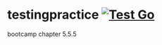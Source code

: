 # testingpractice [![Test Go](https://github.com/gdsmith1/testingExample1/actions/workflows/main.yml/badge.svg)](https://github.com/gdsmith1/testingExample1/actions/workflows/main.yml)
bootcamp chapter 5.5.5
